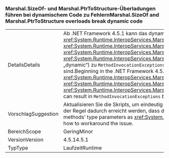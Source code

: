 ### <a name="marshalsizeof-and-marshalptrtostructure-overloads-break-dynamic-code"></a><span data-ttu-id="24376-101">Marshal.SizeOf- und Marshal.PtrToStructure-Überladungen führen bei dynamischem Code zu Fehlern</span><span class="sxs-lookup"><span data-stu-id="24376-101">Marshal.SizeOf and Marshal.PtrToStructure overloads break dynamic code</span></span>

|   |   |
|---|---|
|<span data-ttu-id="24376-102">Details</span><span class="sxs-lookup"><span data-stu-id="24376-102">Details</span></span>|<span data-ttu-id="24376-103">Ab .NET Framework 4.5.1 kann das dynamische Binden an die Methoden <xref:System.Runtime.InteropServices.Marshal.SizeOf%60%601>, <xref:System.Runtime.InteropServices.Marshal.SizeOf%60%601(%60%600)>, <xref:System.Runtime.InteropServices.Marshal.PtrToStructure(System.IntPtr,System.Object)>,<xref:System.Runtime.InteropServices.Marshal.PtrToStructure(System.IntPtr,System.Type)>, <xref:System.Runtime.InteropServices.Marshal.PtrToStructure%60%601(System.IntPtr)> oder <xref:System.Runtime.InteropServices.Marshal.PtrToStructure%60%601(System.IntPtr,%60%600)> (z.B. über Windows PowerShell, IronPython oder das C#-Schlüsselwort „dynamic“) zu <code>MethodInvocationExceptions</code> führen, da neue Überladungen dieser Methoden hinzugefügt wurden, die für die Skript-Engines möglicherweise mehrdeutig sind.</span><span class="sxs-lookup"><span data-stu-id="24376-103">Beginning in the .NET Framework 4.5.1, dynamically binding to the methods <xref:System.Runtime.InteropServices.Marshal.SizeOf%60%601>, <xref:System.Runtime.InteropServices.Marshal.SizeOf%60%601(%60%600)>, <xref:System.Runtime.InteropServices.Marshal.PtrToStructure(System.IntPtr,System.Object)>, <xref:System.Runtime.InteropServices.Marshal.PtrToStructure(System.IntPtr,System.Type)>, <xref:System.Runtime.InteropServices.Marshal.PtrToStructure%60%601(System.IntPtr)>, or <xref:System.Runtime.InteropServices.Marshal.PtrToStructure%60%601(System.IntPtr,%60%600)>, (via Windows PowerShell, IronPython, or the C# dynamic keyword, for example) can result in <code>MethodInvocationExceptions</code> because new overloads of these methods have been added that may be ambiguous to the scripting engines.</span></span>|
|<span data-ttu-id="24376-104">Vorschlag</span><span class="sxs-lookup"><span data-stu-id="24376-104">Suggestion</span></span>|<span data-ttu-id="24376-105">Aktualisieren Sie die Skripts, um eindeutig anzugeben, welche Überladung verwendet werden muss.</span><span class="sxs-lookup"><span data-stu-id="24376-105">Update scripts to clearly indicate which overload should be used.</span></span> <span data-ttu-id="24376-106">Dies kann in der Regel dadurch erreicht werden, dass die Typparameter der Methoden explizit zu <xref:System.Type> umgewandelt werden.</span><span class="sxs-lookup"><span data-stu-id="24376-106">This can typically done by explicitly casting the methods' type parameters as <xref:System.Type>.</span></span> <span data-ttu-id="24376-107">Weitere Informationen und Beispiele zur Problemumgehung finden Sie über [diesen Link](https://support.microsoft.com/kb/2909958/).</span><span class="sxs-lookup"><span data-stu-id="24376-107">See [this link](https://support.microsoft.com/kb/2909958/) for more detail and examples of how to workaround the issue.</span></span>|
|<span data-ttu-id="24376-108">Bereich</span><span class="sxs-lookup"><span data-stu-id="24376-108">Scope</span></span>|<span data-ttu-id="24376-109">Gering</span><span class="sxs-lookup"><span data-stu-id="24376-109">Minor</span></span>|
|<span data-ttu-id="24376-110">Version</span><span class="sxs-lookup"><span data-stu-id="24376-110">Version</span></span>|<span data-ttu-id="24376-111">4.5.1</span><span class="sxs-lookup"><span data-stu-id="24376-111">4.5.1</span></span>|
|<span data-ttu-id="24376-112">Typ</span><span class="sxs-lookup"><span data-stu-id="24376-112">Type</span></span>|<span data-ttu-id="24376-113">Laufzeit</span><span class="sxs-lookup"><span data-stu-id="24376-113">Runtime</span></span>|

